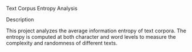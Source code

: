 Text Corpus Entropy Analysis

Description

This project analyzes the average information entropy of text corpora. The entropy is computed at both character and word levels to measure the complexity and randomness of different texts.
